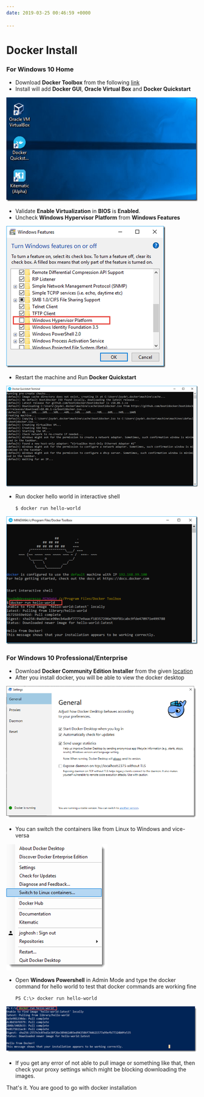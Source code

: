 ```yaml
---
date: 2019-03-25 00:46:59 +0000

---
```

# Docker Install

### For Windows 10 Home

* Download **Docker Toolbox** from the following [link ](https://download.docker.com/win/stable/DockerToolbox.exe "Docker Toolbox for Windows")
* Install will add **Docker GUI**, **Oracle Virtual Box** and **Docker Quickstart**

![](/uploads/docker_toolbox_install.png)

* Validate **Enable Virtualization** in **BIOS** is **Enabled**.
* Uncheck **Windows Hypervisor Platform** from **Windows Features**

![](/uploads/hyperv_install.png)

* Restart the machine and Run **Docker Quickstart**

![](/uploads/docker_quickstart.png)

* Run docker hello world in interactive shell

      $ docker run hello-world

![](/uploads/docker_hello_world.png)

### For Windows 10 Professional/Enterprise

* Download **Docker Community Edition Installer** from the given [location](https://hub.docker.com/editions/community/docker-ce-desktop-windows "docker download")
* After you install docker, you will be able to view the docker desktop

![](/uploads/docker_desktop.png)

* You can switch the containers like from Linux to Windows and vice-versa

![](/uploads/docker_switch_containers.png)

* Open **Windows Powershell** in Admin Mode and type the docker command for hello world to test that docker commands are working fine

      PS C:\> docker run hello-world

![](/uploads/docker_hello_world1.png)

* If you get any error of not able to pull image or something like that, then check your proxy settings which might be blocking downloading the images.

That's it. You are good to go with docker installation

  